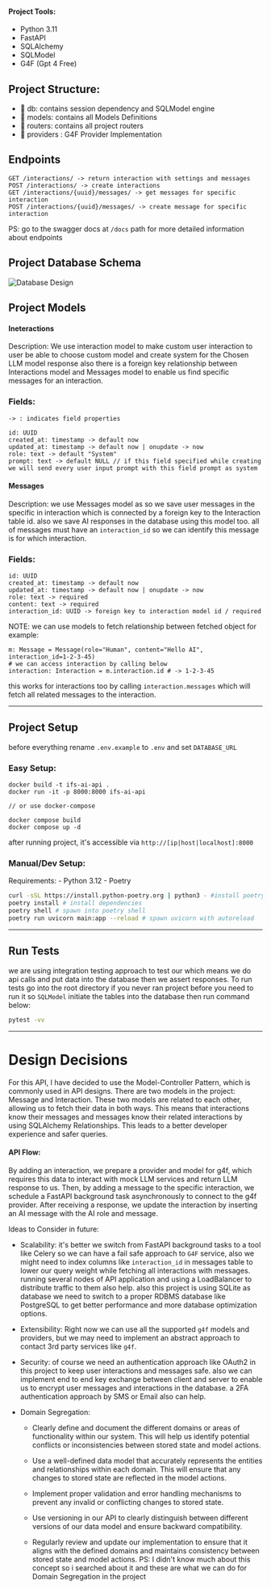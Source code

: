 
#### Project Tools:
- Python 3.11
- FastAPI
- SQLAlchemy
- SQLModel
- G4F (Gpt 4 Free)


## Project Structure:

- 📁 db: contains session dependency and SQLModel engine 
- 📁 models: contains all Models Definitions 
- 📁 routers: contains all project routers
- 📁 providers : G4F Provider Implementation

## Endpoints

```
GET /interactions/ -> return interaction with settings and messages
POST /interactions/ -> create interactions
GET /interactions/{uuid}/messages/ -> get messages for specific interaction
POST /interactions/{uuid}/messages/ -> create message for specific interaction
```

PS: go to the swagger docs at `/docs` path  for more detailed information about endpoints


## Project Database Schema

![Database Design](https://i.ibb.co/kmRFYXH/Pasted-image-20231021180408.png)

## Project Models

#### Ineteractions

Description:
We use interaction model to make custom user interaction to user be able to choose custom model and create system for the Chosen LLM model response
also there is a foreign key relationship between Interactions model and Messages model to enable us find specific messages for an interaction.

### Fields:
`-> : indicates field properties `
```
id: UUID 
created_at: timestamp -> default now
updated_at: timestamp -> default now | onupdate -> now
role: text -> default "System"
prompt: text -> default NULL // if this field specified while creating we will send every user input prompt with this field prompt as system  
```


#### Messages

Description:
we use Messages model as so we save user messages in the specific in interaction which is connected by a foreign key to the Interaction table id.
also we save AI responses in the database using this model too.
all of messages must have an `interaction_id` so we can identify this message is for which interaction.

### Fields:
```
id: UUID 
created_at: timestamp -> default now
updated_at: timestamp -> default now | onupdate -> now
role: text -> required
content: text -> required
interaction_id: UUID -> foreign key to interaction model id / required
```

NOTE:
we can use models to fetch relationship between fetched object for example:
```
m: Message = Message(role="Human", content="Hello AI", interaction_id=1-2-3-45)
# we can access interaction by calling below
interaction: Interaction = m.interaction.id # -> 1-2-3-45 
```
this works for interactions too by calling `interaction.messages` which will fetch all related messages to the interaction.

-----------------------
## Project Setup

before everything rename `.env.example` to `.env` and set `DATABASE_URL` 

### Easy Setup:
```
docker build -t ifs-ai-api .
docker run -it -p 8000:8000 ifs-ai-api

// or use docker-compose

docker compose build
docker compose up -d
```
after running project, it's accessible via `http://[ip|host|localhost]:8000`

### Manual/Dev Setup:

Requirements:
	- Python 3.12
	- Poetry

```bash
curl -sSL https://install.python-poetry.org | python3 - #install poetry
poetry install # install dependencies
poetry shell # spawn into poetry shell
poetry run uvicorn main:app --reload # spawn uvicorn with autoreload
```

--------
## Run Tests
we are using integration testing approach to test our which means we do api calls and put data into the database then we assert responses.
To run tests go into the root directory if you never ran project before you need to run it so `SQLModel` initiate the tables into the database then run command below:

```bash
pytest -vv
```

------


# Design Decisions

For this API, I have decided to use the Model-Controller Pattern, which is commonly used in API designs. There are two models in the project: Message and Interaction. These two models are related to each other, allowing us to fetch their data in both ways. This means that interactions know their messages and messages know their related interactions by using SQLAlchemy Relationships. This leads to a better developer experience and safer queries.
#### API Flow:
By adding an interaction, we prepare a provider and model for g4f, which requires this data to interact with mock LLM services and return LLM response to us. Then, by adding a message to the specific interaction, we schedule a FastAPI background task asynchronously to connect to the g4f provider. After receiving a response, we update the interaction by inserting an AI message with the AI role and message.


Ideas to Consider in future:

- Scalability: it's better we switch from FastAPI background tasks to a tool like Celery so we can have a fail safe approach to `G4F` service, also we might need to index columns like `interaction_id` in messages table to lower our query weight while fetching all interactions with messages. running several nodes of API application and using a LoadBalancer to distribute traffic to them also help. also this project is using SQLite as database we need to switch to a proper RDBMS database like PostgreSQL to get better performance and more database optimization options.
    
- Extensibility: Right now we can use all the supported `g4f` models and providers, but we may need to implement an abstract approach to contact 3rd party services like `g4f`.
    
- Security: of course we need an authentication approach like OAuth2 in this project to keep user interactions and messages safe. also we can implement end to end key exchange between client and server to enable us to encrypt user messages and interactions in the database. a 2FA authentication approach by SMS or Email also can help.
    
- Domain Segregation:
	- Clearly define and document the different domains or areas of functionality within our system. This will help us identify potential conflicts or inconsistencies between stored state and model actions.

	- Use a well-defined data model that accurately represents the entities and relationships within each domain. This will ensure that any changes to stored state are reflected in the model actions.

	- Implement proper validation and error handling mechanisms to prevent any invalid or conflicting changes to stored state.

	- Use versioning in our API to clearly distinguish between different versions of our data model and ensure backward compatibility.

	- Regularly review and update our implementation to ensure that it aligns with the defined domains and maintains consistency between stored state and model actions.
    PS: I didn't know much about this concept so i searched about it and these are what we can do for Domain Segregation in the project  
